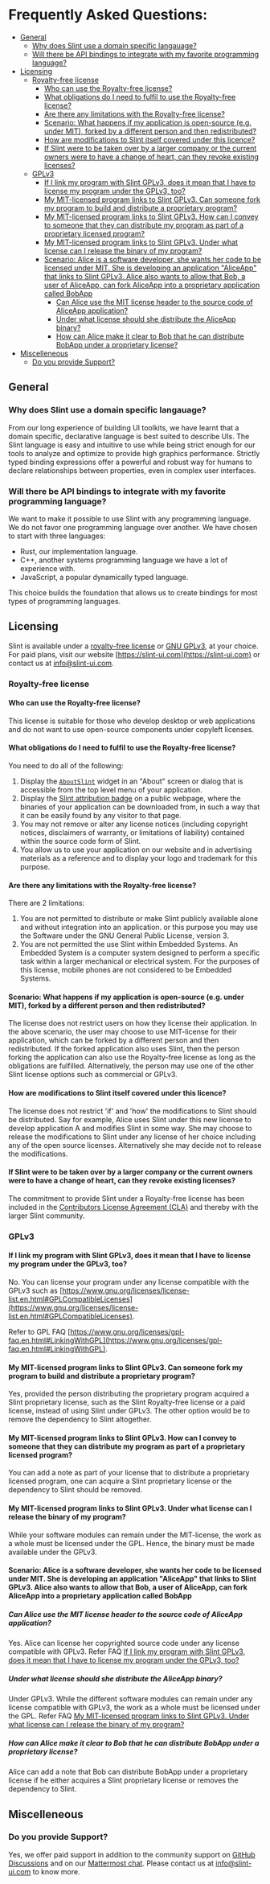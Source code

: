 
# Frequently Asked Questions: <!-- omit in toc -->

- [General](#general)
  - [Why does Slint use a domain specific langauage?](#why-does-slint-use-a-domain-specific-langauage)
  - [Will there be API bindings to integrate with my favorite programming language?](#will-there-be-api-bindings-to-integrate-with-my-favorite-programming-language)
- [Licensing](#licensing)
  - [Royalty-free license](#royalty-free-license)
    - [Who can use the Royalty-free license?](#who-can-use-the-royalty-free-license)
    - [What obligations do I need to fulfil to use the Royalty-free license?](#what-obligations-do-i-need-to-fulfil-to-use-the-royalty-free-license)
    - [Are there any limitations with the Royalty-free license?](#are-there-any-limitations-with-the-royalty-free-license)
    - [Scenario: What happens if my application is open-source (e.g. under MIT), forked by a different person and then redistributed?](#scenario-what-happens-if-my-application-is-open-source-eg-under-mit-forked-by-a-different-person-and-then-redistributed)
    - [How are modifications to Slint itself covered under this licence?](#how-are-modifications-to-slint-itself-covered-under-this-licence)
    - [If Slint were to be taken over by a larger company or the current owners were to have a change of heart, can they revoke existing licenses?](#if-slint-were-to-be-taken-over-by-a-larger-company-or-the-current-owners-were-to-have-a-change-of-heart-can-they-revoke-existing-licenses)
  - [GPLv3](#gplv3)
    - [If I link my program with Slint GPLv3, does it mean that I have to license my program under the GPLv3, too?](#if-i-link-my-program-with-slint-gplv3-does-it-mean-that-i-have-to-license-my-program-under-the-gplv3-too)
    - [My MIT-licensed program links to Slint GPLv3. Can someone fork my program to build and distribute a proprietary program?](#my-mit-licensed-program-links-to-slint-gplv3-can-someone-fork-my-program-to-build-and-distribute-a-proprietary-program)
    - [My MIT-licensed program links to Slint GPLv3. How can I convey to someone that they can distribute my program as part of a proprietary licensed program?](#my-mit-licensed-program-links-to-slint-gplv3-how-can-i-convey-to-someone-that-they-can-distribute-my-program-as-part-of-a-proprietary-licensed-program)
    - [My MIT-licensed program links to Slint GPLv3. Under what license can I release the binary of my program?](#my-mit-licensed-program-links-to-slint-gplv3-under-what-license-can-i-release-the-binary-of-my-program)
    - [Scenario: Alice is a software developer, she wants her code to be licensed under MIT. She is developing an application "AliceApp" that links to Slint GPLv3. Alice also wants to allow that Bob, a user of AliceApp, can fork AliceApp into a proprietary application called BobApp](#scenario-alice-is-a-software-developer-she-wants-her-code-to-be-licensed-under-mit-she-is-developing-an-application-aliceapp-that-links-to-slint-gplv3-alice-also-wants-to-allow-that-bob-a-user-of-aliceapp-can-fork-aliceapp-into-a-proprietary-application-called-bobapp)
      - [Can Alice use the MIT license header to the source code of AliceApp application?](#can-alice-use-the-mit-license-header-to-the-source-code-of-aliceapp-application)
      - [Under what license should she distribute the AliceApp binary?](#under-what-license-should-she-distribute-the-aliceapp-binary)
      - [How can Alice make it clear to Bob that he can distribute BobApp under a proprietary license?](#how-can-alice-make-it-clear-to-bob-that-he-can-distribute-bobapp-under-a-proprietary-license)
- [Miscelleneous](#miscelleneous)
  - [Do you provide Support?](#do-you-provide-support)

## General

### Why does Slint use a domain specific langauage?

From our long experience of building UI toolkits, we have learnt that a domain
specific, declarative language is best suited to describe UIs. The Slint language
is easy and intuitive to use while being strict enough for our tools to analyze
and optimize to provide high graphics performance. Strictly typed binding
expressions offer a powerful and robust way for humans to declare relationships
between properties, even in complex user interfaces.

### Will there be API bindings to integrate with my favorite programming language?

We want to make it possible to use Slint with any programming language. We do
not favor one programming language over another. We have chosen to start with
three languages:

- Rust, our implementation language.
- C++, another systems programming language we have a lot of experience with.
- JavaScript, a popular dynamically typed language.

This choice builds the foundation that allows us to create bindings for most
types of programming languages.

## Licensing

Slint is available under a [royalty-free license](LICENSES/LicenseRef-Slint-Royalty-free-1.0.md) or [GNU GPLv3](LICENSES/GPL-3.0-only.txt), at your choice. For paid plans, visit our website [https://slint-ui.com](https://slint-ui.com) or contact us at [info@slint-ui.com](mailto:info@slint-ui.com).

### Royalty-free license

#### Who can use the Royalty-free license?

This license is suitable for those who develop desktop or web applications and do not want to use open-source components under copyleft licenses.

#### What obligations do I need to fulfil to use the Royalty-free license?

You need to do all of the following:

1. Display the [`AboutSlint`](https://slint-ui.com/snapshots/master/docs/slint/src/builtins/widgets.html#aboutslint) widget in an "About" screen or dialog that is accessible from the top level menu of your application.
2. Display the [Slint attribution badge](https://github.com/slint-ui/slint/tree/master/logo/madewithslint) on a public webpage, where the binaries of your application can be downloaded from, in such a way that it can be easily found by any visitor to that page.
3. You may not remove or alter any license notices (including copyright notices, disclaimers of warranty, or limitations of liability) contained within the source code form of Slint.
4. You allow us to use your application on our website and in advertising materials as a reference and to display your logo and trademark for this purpose.

#### Are there any limitations with the Royalty-free license?

There are 2 limitations:

1. You are not permitted to distribute or make Slint publicly available alone and without integration into an application. or this purpose you may use the Software under the GNU General Public License, version 3.
2. You are not permitted the use Slint within Embedded Systems. An Embedded System is a computer system designed to perform a specific task within a larger mechanical or electrical system. For the purposes of this license, mobile phones are not considered to be Embedded Systems.
  
#### Scenario: What happens if my application is open-source (e.g. under MIT), forked by a different person and then redistributed?

The license does not restrict users on how they license their application. In the above scenario, the user may choose to use MIT-license for their application, which can be forked by a different person and then redistributed. If the forked application also uses Slint, then the person forking the application can also use the Royalty-free license as long as the obligations are fulfilled. Alternatively, the person may use one of the other Slint license options such as commercial or GPLv3.

#### How are modifications to Slint itself covered under this licence?

The license does not restrict 'if' and 'how' the modifications to Slint should be distributed. Say for example, Alice uses Slint under this new license to develop application A and modifies Slint in some way. She may choose to release the modifications to Slint under any license of her choice including any of the open source licenses. Alternatively she may decide not to release the modifications.

#### If Slint were to be taken over by a larger company or the current owners were to have a change of heart, can they revoke existing licenses?

The commitment to provide Slint under a Royalty-free license has been included in the [Contributors License Agreement (CLA)](http://cla-assistant.io/slint-ui/slint) and thereby with the larger Slint community.

### GPLv3

#### If I link my program with Slint GPLv3, does it mean that I have to license my program under the GPLv3, too?

No. You can license your program under any license compatible with the GPLv3 such as [https://www.gnu.org/licenses/license-list.en.html#GPLCompatibleLicenses](https://www.gnu.org/licenses/license-list.en.html#GPLCompatibleLicenses).

Refer to GPL FAQ [https://www.gnu.org/licenses/gpl-faq.en.html#LinkingWithGPL](https://www.gnu.org/licenses/gpl-faq.en.html#LinkingWithGPL).

#### My MIT-licensed program links to Slint GPLv3. Can someone fork my program to build and distribute a proprietary program?

Yes, provided the person distributing the proprietary program acquired a Slint proprietary license, such as the Slint Royalty-free license or a paid license, instead of using Slint under GPLv3. The other option would be to remove the dependency to Slint altogether.

#### My MIT-licensed program links to Slint GPLv3. How can I convey to someone that they can distribute my program as part of a proprietary licensed program?

You can add a note as part of your license that to distribute a proprietary licensed program, one can acquire a Slint proprietary license or the dependency to Slint should be removed.

#### My MIT-licensed program links to Slint GPLv3. Under what license can I release the binary of my program?

While your software modules can remain under the MIT-license, the work as a whole must be licensed under the GPL.
Hence, the binary must be made available under the GPLv3.

#### Scenario: Alice is a software developer, she wants her code to be licensed under MIT. She is developing an application "AliceApp" that links to Slint GPLv3. Alice also wants to allow that Bob, a user of AliceApp, can fork AliceApp into a proprietary application called BobApp

##### Can Alice use the MIT license header to the source code of AliceApp application?

Yes. Alice can license her copyrighted source code under any license compatible with GPLv3. Refer FAQ [If I link my program with Slint GPLv3, does it mean that I have to license my program under the GPLv3, too?](#if-i-link-my-program-with-slint-gplv3-does-it-mean-that-i-have-to-license-my-program-under-the-gplv3-too)

##### Under what license should she distribute the AliceApp binary?

Under GPLv3. While the different software modules can remain under any license compatible with GPLv3, the work as a whole must be licensed under the GPL. Refer FAQ [My MIT-licensed program links to Slint GPLv3. Under what license can I release the binary of my program?](#my-mit-licensed-program-links-to-slint-gplv3-under-what-license-can-i-release-the-binary-of-my-program)

##### How can Alice make it clear to Bob that he can distribute BobApp under a proprietary license?

Alice can add a note that Bob can distribute BobApp under a proprietary license if he either acquires a Slint proprietary license or removes the dependency to Slint.

## Miscelleneous  

### Do you provide Support?

Yes, we offer paid support in addition to the community support on [GitHub Discussions](https://github.com/slint-ui/slint/discussions) and on our [Mattermost chat](https://chat.slint-ui.com). Please contact us at [info@slint-ui.com](mailto:info@slint-ui.com) to know more.
